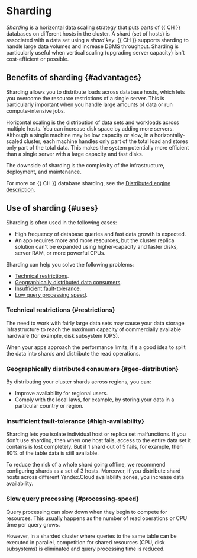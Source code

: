 # Sharding

_Sharding_ is a horizontal data scaling strategy that puts parts of {{ CH }} databases on different hosts in the cluster. A shard (set of hosts) is associated with a data set using a _shard key_. {{ CH }} supports sharding to handle large data volumes and increase DBMS throughput. Sharding is particularly useful when vertical scaling (upgrading server capacity) isn't cost-efficient or possible.

## Benefits of sharding {#advantages}

Sharding allows you to distribute loads across database hosts, which lets you overcome the resource restrictions of a single server. This is particularly important when you handle large amounts of data or run compute-intensive jobs.

Horizontal scaling is the distribution of data sets and workloads across multiple hosts. You can increase disk space by adding more servers. Although a single machine may be low capacity or slow, in a horizontally-scaled cluster, each machine handles only part of the total load and stores only part of the total data. This makes the system potentially more efficient than a single server with a large capacity and fast disks.

The downside of sharding is the complexity of the infrastructure, deployment, and maintenance.

For more on {{ CH }} database sharding, see the [Distributed engine description](https://clickhouse.yandex/docs/ru/operations/table_engines/distributed/).

## Use of sharding {#uses}

Sharding is often used in the following cases:

* High frequency of database queries and fast data growth is expected.
* An app requires more and more resources, but the cluster replica solution can't be expanded using higher-capacity and faster disks, server RAM, or more powerful CPUs.

Sharding can help you solve the following problems:

* [Technical restrictions](#restrictions).
* [Geographically distributed data consumers](#geo-distribution).
* [Insufficient fault-tolerance](#high-availability).
* [Low query processing speed](#processing-speed).

### Technical restrictions {#restrictions}

The need to work with fairly large data sets may cause your data storage infrastructure to reach the maximum capacity of commercially available hardware (for example, disk subsystem IOPS).

When your apps approach the performance limits, it's a good idea to split the data into shards and distribute the read operations.

### Geographically distributed consumers {#geo-distribution}

By distributing your cluster shards across regions, you can:

* Improve availability for regional users.
* Comply with the local laws, for example, by storing your data in a particular country or region.

### Insufficient fault-tolerance {#high-availability}

Sharding lets you isolate individual host or replica set malfunctions. If you don't use sharding, then when one host fails, access to the entire data set it contains is lost completely. But if 1 shard out of 5 fails, for example, then 80% of the table data is still available.

To reduce the risk of a whole shard going offline, we recommend configuring shards as a set of 3 hosts. Moreover, if you distribute shard hosts across different Yandex.Cloud availability zones, you increase data availability.

### Slow query processing {#processing-speed}

Query processing can slow down when they begin to compete for resources. This usually happens as the number of read operations or CPU time per query grows.

However, in a sharded cluster where queries to the same table can be executed in parallel, competition
for shared resources (CPU, disk subsystems) is eliminated and query processing time is reduced.

